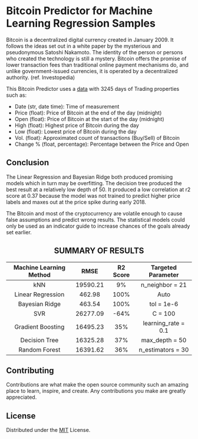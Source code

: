 # Bitcoin Predictor for Machine Learning Regression Samples
Bitcoin is a decentralized digital currency created in January 2009. It follows the ideas set out in a white paper by the mysterious and pseudonymous Satoshi Nakamoto. The identity of the person or persons who created the technology is still a mystery. Bitcoin offers the promise of lower transaction fees than traditional online payment mechanisms do, and unlike government-issued currencies, it is operated by a decentralized authority. (ref. Investopedia)

This Bitcoin Predictor uses a [data](/Data/BitcoinHistoricalData.csv) with 3245 days of Trading properties such as:  
- Date (str, date time): Time of measurement
- Price (float): Price of Bitcoin at the end of the day (midnight)
- Open (float): Price of Bitcoin at the start of the day (midnight)
- High (float): Highest price of Bitcoin during the day
- Low (float): Lowest price of Bitcoin during the day
- Vol. (float): Approximated count of transactions (Buy/Sell) of Bitcoin
- Change % (float, percentage): Percentage between the Price and Open


## Conclusion
The Linear Regression and Bayesian Ridge both produced promising models which in turn may be overfitting. The decision tree produced the best result at a relatively low depth of 50. It produced a low correlation at r2 score at 0.37 because the model was not trained to predict higher price labels and maxes out at the price spike during early 2018. 

The Bitcoin and most of the cryptocurrency are volatile enough to cause false assumptions and predict wrong results. The statistical models could only be used as an indicator guide to increase chances of the goals already set earlier.
<center>
    <h2>SUMMARY OF RESULTS</h2>
  
</center>

|Machine Learning Method| RMSE | R2 Score | Targeted Parameter
| :---: | :---: | :----: | :----: |
| kNN | 19590.21 | 9% | n_neighbor = 21
| Linear Regression | 462.98 | 100% | Auto
| Bayesian Ridge | 463.54 | 100% | tol = 1e-6 
| SVR | 26277.09 | -64% | C = 100
| Gradient Boosting | 16495.23 | 35% | learning_rate = 0.1
| Decision Tree | 16325.28 | 37% | max_depth = 50
| Random Forest | 16391.62 | 36% | n_estimators = 30
  
## Contributing
Contributions are what make the open source community such an amazing place to learn, inspire, and create. Any contributions you make are greatly appreciated.

## License
Distributed under the [MIT](https://choosealicense.com/licenses/mit/) License.
